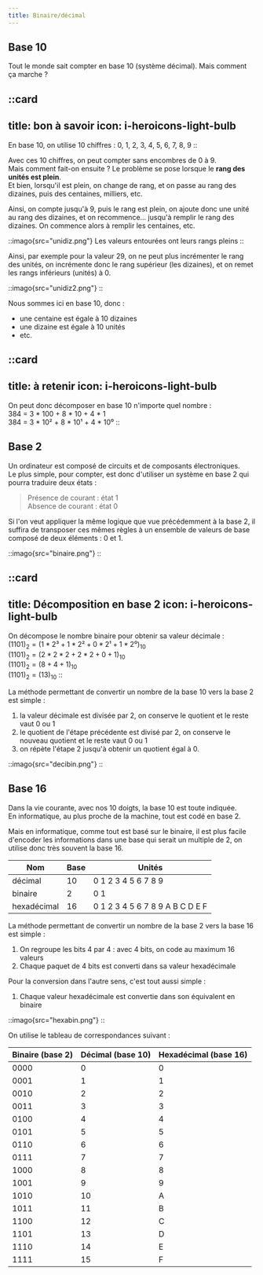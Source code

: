 ```yaml
---
title: Binaire/décimal
---
```


## Base 10
Tout le monde sait compter en base 10 (système décimal). Mais comment ça marche ?

::card
---
title: bon à savoir
icon: i-heroicons-light-bulb
---
En base 10, on utilise 10 chiffres : 0, 1, 2, 3, 4, 5, 6, 7, 8, 9
::
    

Avec ces 10 chiffres, on peut compter sans encombres de 0 à 9.  
Mais comment fait-on ensuite ? Le problème se pose lorsque le **rang des unités est plein**.  
Et bien, lorsqu'il est plein, on change de rang, et on passe au rang des dizaines, puis des centaines, milliers, etc.  

Ainsi, on compte jusqu'à 9, puis le rang est plein, on ajoute donc une unité au rang des dizaines, et on recommence... jusqu'à remplir le rang des dizaines. On commence alors à remplir les centaines, etc.

::imago{src="unidiz.png"}
Les valeurs entourées ont leurs rangs pleins
::

Ainsi, par exemple pour la valeur 29, on ne peut plus incrémenter le rang des unités, on incrémente donc le rang supérieur (les dizaines), et on remet les rangs inférieurs (unités) à 0.

::imago{src="unidiz2.png"}
::

Nous sommes ici en base 10, donc :
- une centaine est égale à 10 dizaines
- une dizaine est égale à 10 unités
- etc.

::card
---
title: à retenir
icon: i-heroicons-light-bulb
---
On peut donc décomposer en base 10 n'importe quel nombre :  
384 = 3 * 100 + 8 * 10 + 4 * 1  
384 = 3 * 10² + 8 * 10¹ + 4 * 10⁰
::

## Base 2
Un ordinateur est composé de circuits et de composants électroniques.  
Le plus simple, pour compter, est donc d'utiliser un système en base 2 qui pourra traduire deux états : 
> Présence de courant : état 1  
> Absence de courant : état 0

Si l'on veut appliquer la même logique que vue précédemment à la base 2, il suffira de transposer ces mêmes règles à un ensemble de valeurs de base composé de deux éléments : 0 et 1.  

::imago{src="binaire.png"}
::

::card
---
title: Décomposition en base 2
icon: i-heroicons-light-bulb
---
On décompose le nombre binaire pour obtenir sa valeur décimale :  
$(1101)_2 = (1 * 2³ + 1 * 2² + 0 * 2¹ + 1 * 2⁰)_{10}$  
$(1101)_2 = (2*2*2 + 2*2 + 0 + 1)_{10}$    
$(1101)_2 = (8 + 4 + 1)_{10}$    
$(1101)_2 = (13)_{10}$
::

La méthode permettant de convertir un nombre de la base 10 vers la base 2 est simple :  

1. la valeur décimale est divisée par 2, on conserve le quotient et le reste vaut 0 ou 1
2. le quotient de l'étape précédente est divisé par 2, on conserve le nouveau quotient et le reste vaut 0 ou 1  
3. on répète l'étape 2 jusqu'à obtenir un quotient égal à 0.  

::imago{src="decibin.png"}
::

## Base 16
Dans la vie courante, avec nos 10 doigts, la base 10 est toute indiquée.  
En informatique, au plus proche de la machine, tout est codé en base 2.  

Mais en informatique, comme tout est basé sur le binaire, il est plus facile d'encoder les informations dans une base qui serait un multiple de 2, on utilise donc très souvent la base 16.

| Nom         | Base | Unités                          |
| ----------- | ---- | ------------------------------- |
| décimal     | 10   | 0 1 2 3 4 5 6 7 8 9             |
| binaire     | 2    | 0 1                             |
| hexadécimal | 16   | 0 1 2 3 4 5 6 7 8 9 A B C D E F |

La méthode permettant de convertir un nombre de la base 2 vers la base 16 est simple :

1. On regroupe les bits 4 par 4 : avec 4 bits, on code au maximum 16 valeurs
2. Chaque paquet de 4 bits est converti dans sa valeur hexadécimale

Pour la conversion dans l'autre sens, c'est tout aussi simple :

1. Chaque valeur hexadécimale est convertie dans son équivalent en binaire

::imago{src="hexabin.png"}
::

On utilise le tableau de correspondances suivant :

| Binaire (base 2) | Décimal (base 10) | Hexadécimal (base 16) |
| ---------------- | ----------------- | --------------------- |
| 0000             | 0                 | 0                     |
| 0001             | 1                 | 1                     |
| 0010             | 2                 | 2                     |
| 0011             | 3                 | 3                     |
| 0100             | 4                 | 4                     |
| 0101             | 5                 | 5                     |
| 0110             | 6                 | 6                     |
| 0111             | 7                 | 7                     |
| 1000             | 8                 | 8                     |
| 1001             | 9                 | 9                     |
| 1010             | 10                | A                     |
| 1011             | 11                | B                     |
| 1100             | 12                | C                     |
| 1101             | 13                | D                     |
| 1110             | 14                | E                     |
| 1111             | 15                | F                     |